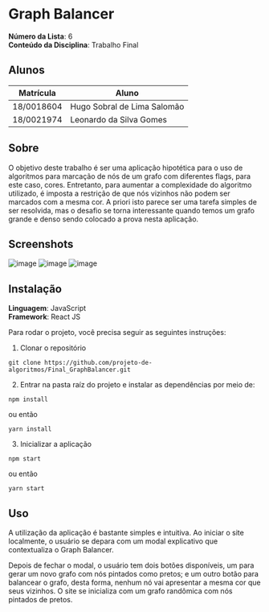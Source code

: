 # Graph Balancer

**Número da Lista**: 6<br>
**Conteúdo da Disciplina**: Trabalho Final<br>

## Alunos
|Matrícula | Aluno |
| -- | -- |
| 18/0018604  |  Hugo Sobral de Lima Salomão |
| 18/0021974  |  Leonardo da Silva Gomes |

## Sobre 
O objetivo deste trabalho é ser uma aplicação hipotética para o uso de algoritmos para marcação de nós de um grafo com diferentes flags, para este caso, cores. Entretanto, para aumentar a complexidade do algoritmo utilizado, é imposta a restrição de que nós vizinhos não podem ser marcados com a mesma cor. A priori isto parece ser uma tarefa simples de ser resolvida, mas o desafio se torna interessante quando temos um grafo grande e denso sendo colocado a prova nesta aplicação.

## Screenshots
![image](https://user-images.githubusercontent.com/61520601/138800952-cdbcfb87-cf45-44da-9867-4beb10e5d027.png)
![image](https://user-images.githubusercontent.com/61520601/138800972-53763c6d-12cc-42e7-bf4f-b4786e97379f.png)
![image](https://user-images.githubusercontent.com/61520601/138800993-b7ed5658-6ab2-4bd6-8ebc-7a31393abc11.png)


## Instalação 
**Linguagem**: JavaScript<br>
**Framework**: React JS<br>

Para rodar o projeto, você precisa seguir as seguintes instruções:

1. Clonar o repositório
```
git clone https://github.com/projeto-de-algoritmos/Final_GraphBalancer.git
```

2. Entrar na pasta raíz do projeto e instalar as dependências por meio de:
```
npm install
```
ou então
```
yarn install
```

3. Inicializar a aplicação
```
npm start
```
ou então
```
yarn start
```

## Uso
A utilização da aplicação é bastante simples e intuitiva. Ao iniciar o site localmente, o usuário se depara com um modal explicativo que contextualiza o Graph  Balancer.

Depois de fechar o modal, o usuário tem dois botões disponíveis, um para gerar um novo grafo com nós pintados como pretos; e um outro botão para balancear o grafo, desta forma, nenhum nó vai apresentar a mesma cor que seus vizinhos. O site se inicializa com um grafo randômica com nós pintados de pretos.

